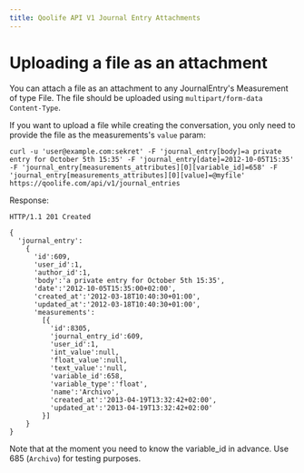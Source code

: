 ```yaml
---
title: Qoolife API V1 Journal Entry Attachments
---
```


# Uploading a file as an attachment

You can attach a file as an attachment to any JournalEntry's Measurement of type File. The file should be uploaded using ```multipart/form-data Content-Type```.

If you want to upload a file while creating the conversation, you only need to provide the file as the measurements's ```value``` param:

    curl -u 'user@example.com:sekret' -F 'journal_entry[body]=a private entry for October 5th 15:35' -F 'journal_entry[date]=2012-10-05T15:35' -F 'journal_entry[measurements_attributes][0][variable_id]=658' -F 'journal_entry[measurements_attributes][0][value]=@myfile' https://qoolife.com/api/v1/journal_entries

Response:

    HTTP/1.1 201 Created

    {
      'journal_entry':
        {
          'id':609,
          'user_id':1,
          'author_id':1,
          'body':'a private entry for October 5th 15:35',
          'date':'2012-10-05T15:35:00+02:00',
          'created_at':'2012-03-18T10:40:30+01:00',
          'updated_at':'2012-03-18T10:40:30+01:00',
          'measurements':
            [{
              'id':8305,
              'journal_entry_id':609,
              'user_id':1,
              'int_value':null,
              'float_value':null,
              'text_value':'null,
              'variable_id':658,
              'variable_type':'float',
              'name':'Archivo',
              'created_at':'2013-04-19T13:32:42+02:00',
              'updated_at':'2013-04-19T13:32:42+02:00'
            }]
        }
    }

Note that at the moment you need to know the variable_id in advance. Use 685 (```Archivo```) for testing purposes.
